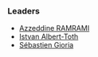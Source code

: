 ### Leaders
* [Azzeddine RAMRAMI](mailto:azzeddine.ramrami@owasp.org)
* [Istvan Albert-Toth](mailto:istvan.albert.toth@gmail.com)
* [Sébastien Gioria](mailto:sebastien.gioria@owasp.org)
